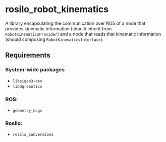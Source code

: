 # rosilo_robot_kinematics

A library encapsulating the communication over ROS of a node that provides kinematic information (should inherit from `RobotKinematicsProvider`) and a node that reads that kinematic information (should composing `RobotKinematicsInterface`).

## Requirements

### System-wide packages
- `libeigen3-dev`
- `libdqrobotics`

### ROS:
- `geometry_msgs`

### Rosilo:
- `rosilo_conversions`

